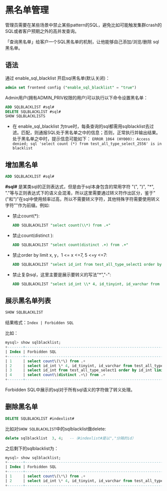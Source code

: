 # 黑名单管理

管理员需要在某些场景中禁止某些pattern的SQL，避免比如可能触发集群crash的SQL或者客户预期之外的高并发查询。

「查询黑名单」给客户一个SQL黑名单的机制，让他能够自己添加/浏览/删除 sql黑名单。

## 语法

通过 enable_sql_blacklist 开启sql黑名单(默认关闭)：

~~~sql
admin set frontend config ("enable_sql_blacklist" = "true")
~~~

Admin用户(拥有ADMIN_PRIV权限的用户)可以执行以下命令设置黑名单：

~~~sql
ADD SQLBLACKLIST #sql# 
DELETE SQLBLACKLIST #sql# 
SHOW SQLBLACKLISTS  
~~~

* 在 enable\_sql\_blacklist 为true时，每条查询的sql都需用sqlblacklist去过滤。匹配，则通报SQL处于黑名单之中的信息；否则，正常执行并输出结果。处于黑名单之中时，提示信息可能如下：
`ERROR 1064 (HY000): Access denied; sql 'select count (*) from test_all_type_select_2556' is in blacklist`

## 增加黑名单

~~~sql
ADD SQLBLACKLIST #sql#
~~~

**#sql#** 是某类sql的正则表达式，但是由于sql本身包含的常用字符 "(", ")", "*", "."等与正则表达式下的语义会混淆，所以这里需要通过转义符作出区分，鉴于"("和")"在sql中使用频率过高，所以不需要转义字符，其他特殊字符需要使用转义字符"\"作为前缀。例如:

* 禁止count(\*):

    ~~~sql
    ADD SQLBLACKLIST "select count(\\*) from .+"
    ~~~

* 禁止count(distinct ):

    ~~~sql
    ADD SQLBLACKLIST "select count(distinct .+) from .+"
    ~~~

* 禁止order by limit x, y，1 <= x <=7, 5 <=y <=7:

    ~~~sql
    ADD SQLBLACKLIST "select id_int from test_all_type_select1 order by id_int limit [1-7], [5-7]"
    ~~~

* 禁止复杂sql，这里主要是展示要转义的写法"*","-":

    ~~~sql
    ADD SQLBLACKLIST "select id_int \\* 4, id_tinyint, id_varchar from test_all_type_nullable except select id_int, id_tinyint, id_varchar from test_basic except select (id_int \\* 9 \\- 8) \\/ 2, id_tinyint, id_varchar from test_all_type_nullable2 except select id_int, id_tinyint, id_varchar from test_basic_nullable"
    ~~~

## 展示黑名单列表

~~~sql
SHOW SQLBLACKLIST
~~~

结果格式：`Index | Forbidden SQL`

比如：

~~~sql
mysql> show sqlblacklist;
+-------+--------------------------------------------------------------------------------------------------------------------------------------------------------------------------------------------------------------------------------------------------------------------------------------------------------+
| Index | Forbidden SQL                                                                                                                                                                                                                                                                                          |
+-------+--------------------------------------------------------------------------------------------------------------------------------------------------------------------------------------------------------------------------------------------------------------------------------------------------------+
| 1     | select count\(\*\) from .+                                                                                                                                                                                                                                                                             |
| 2     | select id_int \* 4, id_tinyint, id_varchar from test_all_type_nullable except select id_int, id_tinyint, id_varchar from test_basic except select \(id_int \* 9 \- 8\) \/ 2, id_tinyint, id_varchar from test_all_type_nullable2 except select id_int, id_tinyint, id_varchar from test_basic_nullable |
| 3     | select id_int from test_all_type_select1 order by id_int limit [1-7], [5-7]                                                                                                                                                                                                                            |
| 4     | select count\(distinct .+\) from .+                                                                                                                                                                                                                                                                    |
+-------+--------------------------------------------------------------------------------------------------------------------------------------------------------------------------------------------------------------------------------------------------------------------------------------------------------+

~~~

Forbidden SQL中展示的sql对于所有sql语义的字符做了转义处理。

## 删除黑名单

~~~sql
DELETE SQLBLACKLIST #indexlist#
~~~

比如对`SHOW SQLBLACKLIST`中的sqlblacklist做delete:

~~~sql
delete sqlblacklist  3, 4;   --（#indexlist#是以","分隔的id）
~~~

之后剩下的sqlblacklist为：

~~~sql
mysql> show sqlblacklist;
+-------+--------------------------------------------------------------------------------------------------------------------------------------------------------------------------------------------------------------------------------------------------------------------------------------------------------+
| Index | Forbidden SQL                                                                                                                                                                                                                                                                                          |
+-------+--------------------------------------------------------------------------------------------------------------------------------------------------------------------------------------------------------------------------------------------------------------------------------------------------------+
| 1     | select count\(\*\) from .+                                                                                                                                                                                                                                                                             |
| 2     | select id_int \* 4, id_tinyint, id_varchar from test_all_type_nullable except select id_int, id_tinyint, id_varchar from test_basic except select \(id_int \* 9 \- 8\) \/ 2, id_tinyint, id_varchar from test_all_type_nullable2 except select id_int, id_tinyint, id_varchar from test_basic_nullable |
+-------+--------------------------------------------------------------------------------------------------------------------------------------------------------------------------------------------------------------------------------------------------------------------------------------------------------+

~~~
